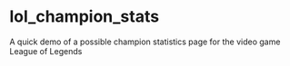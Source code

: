 # lol_champion_stats
A quick demo of a possible champion statistics page for the video game League of Legends

